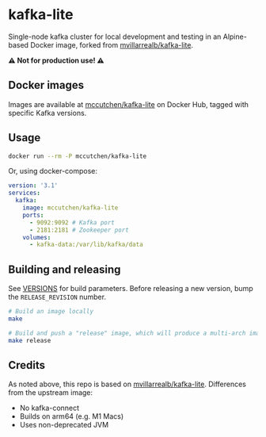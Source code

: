 # kafka-lite

Single-node kafka cluster for local development and testing in an Alpine-based
Docker image, forked from [mvillarrealb/kafka-lite].

**⚠️ Not for production use! ⚠️**

## Docker images

Images are available at [mccutchen/kafka-lite] on Docker Hub, tagged with
specific Kafka versions.

## Usage

```sh
docker run --rm -P mccutchen/kafka-lite
```

Or, using docker-compose:

```yaml
version: '3.1'
services:
  kafka:
    image: mccutchen/kafka-lite
    ports:
      - 9092:9092 # Kafka port
      - 2181:2181 # Zookeeper port
    volumes:
      - kafka-data:/var/lib/kafka/data
```

## Building and releasing

See [VERSIONS](./VERSIONS) for build parameters.  Before releasing a new
version, bump the `RELEASE_REVISION` number.

```sh
# Build an image locally
make

# Build and push a "release" image, which will produce a multi-arch image
make release
```

## Credits

As noted above, this repo is based on [mvillarrealb/kafka-lite]. Differences
from the upstream image:
- No kafka-connect
- Builds on arm64 (e.g. M1 Macs)
- Uses non-deprecated JVM


[mccutchen/kafka-lite]: https://hub.docker.com/r/mccutchen/kafka-lite
[mvillarrealb/kafka-lite]: https://github.com/mvillarrealb/kafka-lite
